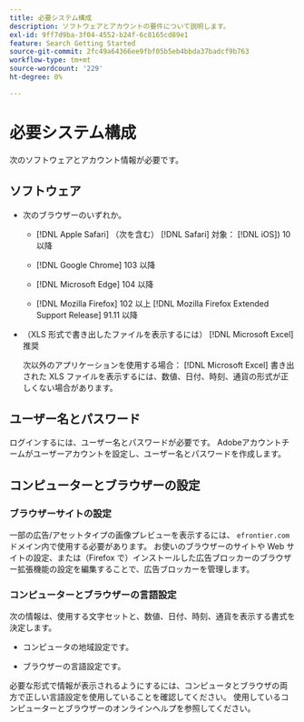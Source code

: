 ```yaml
---
title: 必要システム構成
description: ソフトウェアとアカウントの要件について説明します。
exl-id: 9ff7d9ba-3f04-4552-b24f-6c8165cd89e1
feature: Search Getting Started
source-git-commit: 2fc49a64366ee9fbf05b5eb4bbda37badcf9b763
workflow-type: tm+mt
source-wordcount: '229'
ht-degree: 0%

---
```


# 必要システム構成

次のソフトウェアとアカウント情報が必要です。

## ソフトウェア

* 次のブラウザーのいずれか。

   * [!DNL Apple Safari] （次を含む） [!DNL Safari] 対象： [!DNL iOS]) 10 以降

   * [!DNL Google Chrome] 103 以降

   * [!DNL Microsoft Edge] 104 以降

   * [!DNL Mozilla Firefox] 102 以上 [!DNL Mozilla Firefox Extended Support Release] 91.11 以降

* （XLS 形式で書き出したファイルを表示するには） [!DNL Microsoft Excel] 推奨

  次以外のアプリケーションを使用する場合： [!DNL Microsoft Excel] 書き出された XLS ファイルを表示するには、数値、日付、時刻、通貨の形式が正しくない場合があります。

## ユーザー名とパスワード

ログインするには、ユーザー名とパスワードが必要です。 Adobeアカウントチームがユーザーアカウントを設定し、ユーザー名とパスワードを作成します。

## コンピューターとブラウザーの設定

### ブラウザーサイトの設定

一部の広告/アセットタイプの画像プレビューを表示するには、 `efrontier.com` ドメイン内で使用する必要があります。 お使いのブラウザーのサイトや Web サイトの設定、または（Firefox で）インストールした広告ブロッカーのブラウザー拡張機能の設定を編集することで、広告ブロッカーを管理します。

### コンピューターとブラウザーの言語設定

次の情報は、使用する文字セットと、数値、日付、時刻、通貨を表示する書式を決定します。

* コンピュータの地域設定です。

* ブラウザーの言語設定です。

必要な形式で情報が表示されるようにするには、コンピュータとブラウザの両方で正しい言語設定を使用していることを確認してください。 使用しているコンピューターとブラウザーのオンラインヘルプを参照してください。
